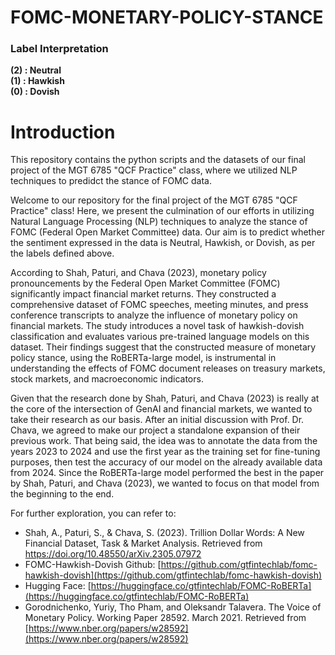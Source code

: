 # FOMC-MONETARY-POLICY-STANCE

### Label Interpretation
**(2) : Neutral**  
**(1) : Hawkish**  
**(0) : Dovish**  

# Introduction
This repository contains the python scripts and the datasets of our final project of the MGT 6785 "QCF Practice" class, where we utilized NLP techniques to predidct the stance of FOMC data. 

Welcome to our repository for the final project of the MGT 6785 "QCF Practice" class! Here, we present the culmination of our efforts in utilizing Natural Language Processing (NLP) techniques to analyze the stance of FOMC (Federal Open Market Committee) data. Our aim is to predict whether the sentiment expressed in the data is Neutral, Hawkish, or Dovish, as per the labels defined above.

According to Shah, Paturi, and Chava (2023), monetary policy pronouncements by the Federal Open Market Committee (FOMC) significantly impact financial market returns. They constructed a comprehensive dataset of FOMC speeches, meeting minutes, and press conference transcripts to analyze the influence of monetary policy on financial markets. The study introduces a novel task of hawkish-dovish classification and evaluates various pre-trained language models on this dataset. Their findings suggest that the constructed measure of monetary policy stance, using the RoBERTa-large model, is instrumental in understanding the effects of FOMC document releases on treasury markets, stock markets, and macroeconomic indicators.

Given that the research done by Shah, Paturi, and Chava (2023) is really at the core of the intersection of GenAI and financial markets, we wanted to take their research as our basis. After an initial discussion with Prof. Dr. Chava, we agreed to make our project a standalone expansion of their previous work. That being said, the idea was to annotate the data from the years 2023 to 2024 and use the first year as the training set for fine-tuning purposes, then test the accuracy of our model on the already available data from 2024. Since the RoBERTa-large model performed the best in the paper by Shah, Paturi, and Chava (2023), we wanted to focus on that model from the beginning to the end.

For further exploration, you can refer to:
- Shah, A., Paturi, S., & Chava, S. (2023). Trillion Dollar Words: A New Financial Dataset, Task & Market Analysis. Retrieved from https://doi.org/10.48550/arXiv.2305.07972
- FOMC-Hawkish-Dovish Github: [https://github.com/gtfintechlab/fomc-hawkish-dovish](https://github.com/gtfintechlab/fomc-hawkish-dovish)
- Hugging Face: [https://huggingface.co/gtfintechlab/FOMC-RoBERTa](https://huggingface.co/gtfintechlab/FOMC-RoBERTa)
- Gorodnichenko, Yuriy, Tho Pham, and Oleksandr Talavera. The Voice of Monetary Policy. Working Paper 28592. March 2021. Retrieved from [https://www.nber.org/papers/w28592](https://www.nber.org/papers/w28592)





